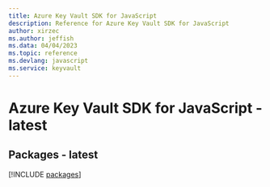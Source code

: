 ```yaml
---
title: Azure Key Vault SDK for JavaScript
description: Reference for Azure Key Vault SDK for JavaScript
author: xirzec
ms.author: jeffish
ms.data: 04/04/2023
ms.topic: reference
ms.devlang: javascript
ms.service: keyvault
---
```

# Azure Key Vault SDK for JavaScript - latest
## Packages - latest
[!INCLUDE [packages](key-vault-index.md)]